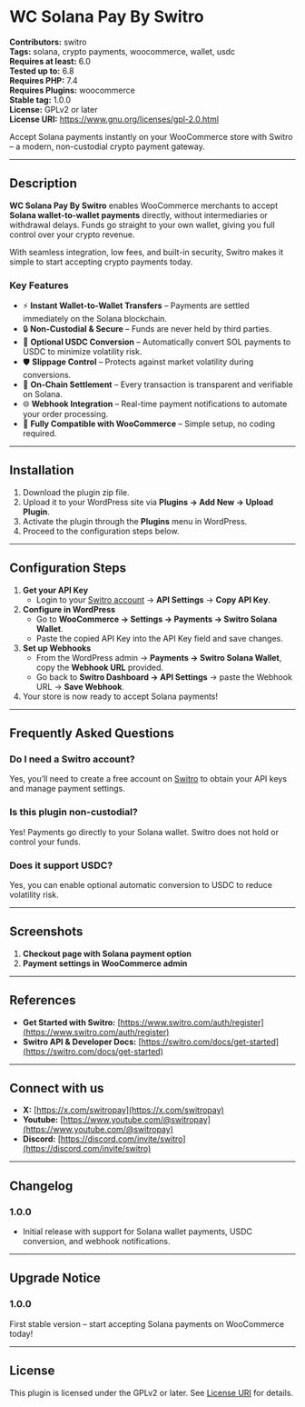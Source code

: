 # WC Solana Pay By Switro

**Contributors:** switro  
**Tags:** solana, crypto payments, woocommerce, wallet, usdc  
**Requires at least:** 6.0  
**Tested up to:** 6.8  
**Requires PHP:** 7.4  
**Requires Plugins:** woocommerce  
**Stable tag:** 1.0.0  
**License:** GPLv2 or later  
**License URI:** https://www.gnu.org/licenses/gpl-2.0.html

Accept Solana payments instantly on your WooCommerce store with Switro – a modern, non-custodial crypto payment gateway.

---

## Description

**WC Solana Pay By Switro** enables WooCommerce merchants to accept **Solana wallet-to-wallet payments** directly, without intermediaries or withdrawal delays. Funds go straight to your own wallet, giving you full control over your crypto revenue.

With seamless integration, low fees, and built-in security, Switro makes it simple to start accepting crypto payments today.

### Key Features
- ⚡ **Instant Wallet-to-Wallet Transfers** – Payments are settled immediately on the Solana blockchain.  
- 🔒 **Non-Custodial & Secure** – Funds are never held by third parties.  
- 💱 **Optional USDC Conversion** – Automatically convert SOL payments to USDC to minimize volatility risk.  
- 🛡 **Slippage Control** – Protects against market volatility during conversions.  
- 🔗 **On-Chain Settlement** – Every transaction is transparent and verifiable on Solana.  
- 🌐 **Webhook Integration** – Real-time payment notifications to automate your order processing.  
- 🎯 **Fully Compatible with WooCommerce** – Simple setup, no coding required.  

---

## Installation

1. Download the plugin zip file.  
2. Upload it to your WordPress site via **Plugins → Add New → Upload Plugin**.  
3. Activate the plugin through the **Plugins** menu in WordPress.  
4. Proceed to the configuration steps below.

---

## Configuration Steps

1. **Get your API Key**  
   - Login to your [Switro account](https://www.switro.com/auth/login) → **API Settings** → **Copy API Key**.  
2. **Configure in WordPress**  
   - Go to **WooCommerce → Settings → Payments → Switro Solana Wallet**.  
   - Paste the copied API Key into the API Key field and save changes.  
3. **Set up Webhooks**  
   - From the WordPress admin → **Payments → Switro Solana Wallet**, copy the **Webhook URL** provided.  
   - Go back to **Switro Dashboard → API Settings** → paste the Webhook URL → **Save Webhook**.  
4. Your store is now ready to accept Solana payments!

---

## Frequently Asked Questions

### Do I need a Switro account?
Yes, you’ll need to create a free account on [Switro](https://www.switro.com/auth/register) to obtain your API keys and manage payment settings.

### Is this plugin non-custodial?
Yes! Payments go directly to your Solana wallet. Switro does not hold or control your funds.

### Does it support USDC?
Yes, you can enable optional automatic conversion to USDC to reduce volatility risk.

---

## Screenshots

1. **Checkout page with Solana payment option**  
2. **Payment settings in WooCommerce admin**

---

## References

- **Get Started with Switro:** [https://www.switro.com/auth/register](https://www.switro.com/auth/register)  
- **Switro API & Developer Docs:** [https://switro.com/docs/get-started](https://switro.com/docs/get-started)

---

## Connect with us
- **X:** [https://x.com/switropay](https://x.com/switropay)  
- **Youtube:** [https://www.youtube.com/@switropay](https://www.youtube.com/@switropay)
- **Discord:** [https://discord.com/invite/switro](https://discord.com/invite/switro)

---

## Changelog

### 1.0.0
- Initial release with support for Solana wallet payments, USDC conversion, and webhook notifications.

---

## Upgrade Notice

### 1.0.0
First stable version – start accepting Solana payments on WooCommerce today!

---

## License

This plugin is licensed under the GPLv2 or later. See [License URI](https://www.gnu.org/licenses/gpl-2.0.html) for details.
